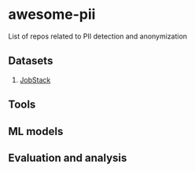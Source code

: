 # awesome-pii
List of repos related to PII detection and anonymization

## Datasets

1. [JobStack](https://github.com/kris927b/JobStack)

## Tools

## ML models

## Evaluation and analysis
